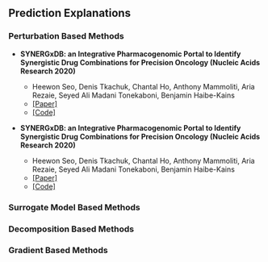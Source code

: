 ## Prediction Explanations

### Perturbation Based Methods

- **SYNERGxDB: an Integrative Pharmacogenomic Portal to Identify Synergistic Drug Combinations for Precision Oncology (Nucleic Acids Research 2020)**
  - Heewon Seo, Denis Tkachuk, Chantal Ho, Anthony Mammoliti, Aria Rezaie, Seyed Ali Madani Tonekaboni, Benjamin Haibe-Kains
  - [[Paper]](https://academic.oup.com/nar/article/48/W1/W494/5842189)
  - [[Code]]()

- **SYNERGxDB: an Integrative Pharmacogenomic Portal to Identify Synergistic Drug Combinations for Precision Oncology (Nucleic Acids Research 2020)**
  - Heewon Seo, Denis Tkachuk, Chantal Ho, Anthony Mammoliti, Aria Rezaie, Seyed Ali Madani Tonekaboni, Benjamin Haibe-Kains
  - [[Paper]](https://academic.oup.com/nar/article/48/W1/W494/5842189)
  - [[Code]]()

### Surrogate Model Based Methods

### Decomposition Based Methods

### Gradient Based Methods
